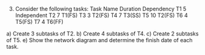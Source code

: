 3. Consider the following tasks:
Task Name Duration Dependency
T1 5 Independent
T2 7 T1(FS)
T3 3 T2(FS)
T4 7 T3(SS)
T5 10 T2(FS)
T6 4 T5(FS)
T7 4 T6(FF)

a) Create 3 subtasks of T2.
b) Create 4 subtasks of T4.
c) Create 2 subtasks of T5.
e) Show the network diagram and determine the finish date of each task.
